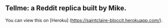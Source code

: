 ## Tellme: a Reddit replica built by Mike.



You can view this on [Heroku] (https://saintclaire-bloccit.herokuapp.com/).  
